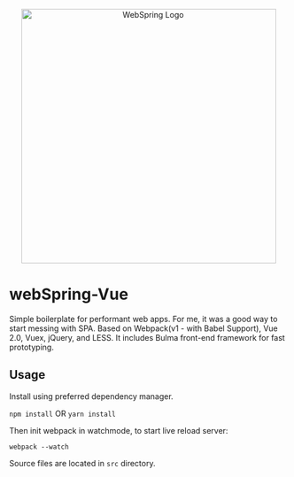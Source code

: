 <p align="center">
<img width="460" src="https://s3-us-west-2.amazonaws.com/s.cdpn.io/158719/webspring.png" alt="WebSpring Logo" />
</p>

# webSpring-Vue
Simple boilerplate for performant web apps. For me, it was a good way to start messing with SPA. Based on Webpack(v1 - with Babel Support), Vue 2.0, Vuex, jQuery, and LESS. It includes Bulma front-end framework for fast prototyping.

## Usage

Install using preferred dependency manager.

`npm install`
OR
`yarn install`

Then init webpack in watchmode, to start live reload server:

`webpack --watch`

Source files are located in `src` directory.


